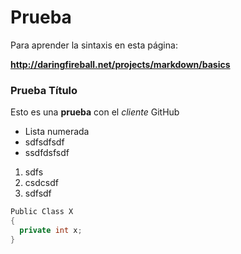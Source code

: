 Prueba
======
Para aprender la sintaxis en esta página:

**http://daringfireball.net/projects/markdown/basics**

### Prueba Título
Esto es una **prueba** con el *cliente* GitHub

* Lista numerada
* sdfsdfsdf
* ssdfdsfsdf

1. sdfs
2. csdcsdf
3. sdfsdf

```cs
Public Class X
{
  private int x;
}
```

